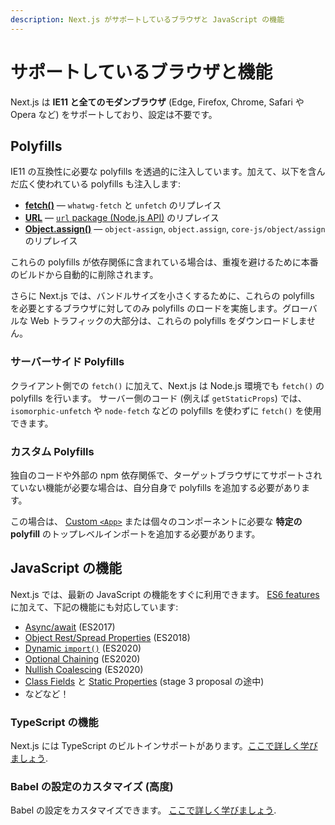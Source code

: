 ```yaml
---
description: Next.js がサポートしているブラウザと JavaScript の機能
---
```


# サポートしているブラウザと機能

Next.js は **IE11 と全てのモダンブラウザ** (Edge, Firefox, Chrome, Safari や Opera など) をサポートしており、設定は不要です。

## Polyfills

IE11 の互換性に必要な polyfills を透過的に注入しています。加えて、以下を含んだ広く使われている polyfills も注入します:

- [**fetch()**](https://developer.mozilla.org/ja/docs/Web/API/Fetch_API) — `whatwg-fetch` と `unfetch` のリプレイス
- [**URL**](https://developer.mozilla.org/ja/docs/Web/API/URL) — [`url` package (Node.js API)](https://nodejs.org/api/url.html) のリプレイス
- [**Object.assign()**](https://developer.mozilla.org/ja/docs/Web/JavaScript/Reference/Global_Objects/Object/assign) — `object-assign`, `object.assign`, `core-js/object/assign` のリプレイス

これらの polyfills が依存関係に含まれている場合は、重複を避けるために本番のビルドから自動的に削除されます。

さらに Next.js では、バンドルサイズを小さくするために、これらの polyfills を必要とするブラウザに対してのみ polyfills のロードを実施します。グローバルな Web トラフィックの大部分は、これらの polyfills をダウンロードしません。

### サーバーサイド Polyfills

クライアント側での `fetch()` に加えて、Next.js は Node.js 環境でも `fetch()` の polyfills を行います。 サーバー側のコード (例えば `getStaticProps`) では、`isomorphic-unfetch` や `node-fetch` などの polyfills を使わずに `fetch()` を使用できます。

### カスタム Polyfills

独自のコードや外部の npm 依存関係で、ターゲットブラウザにてサポートされていない機能が必要な場合は、自分自身で polyfills を追加する必要があります。

この場合は、 [Custom `<App>`](/docs/advanced-features/custom-app.md) または個々のコンポーネントに必要な **特定の polyfill** のトップレベルインポートを追加する必要があります。

## JavaScript の機能

Next.js では、最新の JavaScript の機能をすぐに利用できます。 [ES6 features](https://github.com/lukehoban/es6features)に加えて、下記の機能にも対応しています:

- [Async/await](https://github.com/tc39/ecmascript-asyncawait) (ES2017)
- [Object Rest/Spread Properties](https://github.com/tc39/proposal-object-rest-spread) (ES2018)
- [Dynamic `import()`](https://github.com/tc39/proposal-dynamic-import) (ES2020)
- [Optional Chaining](https://github.com/tc39/proposal-optional-chaining) (ES2020)
- [Nullish Coalescing](https://github.com/tc39/proposal-nullish-coalescing) (ES2020)
- [Class Fields](https://github.com/tc39/proposal-class-fields) と [Static Properties](https://github.com/tc39/proposal-static-class-features) (stage 3 proposal の途中)
- などなど！

### TypeScript の機能

Next.js には TypeScript のビルトインサポートがあります。[ここで詳しく学びましょう](/docs/basic-features/typescript.md).

### Babel の設定のカスタマイズ (高度)

Babel の設定をカスタマイズできます。 [ここで詳しく学びましょう](/docs/advanced-features/customizing-babel-config.md).
